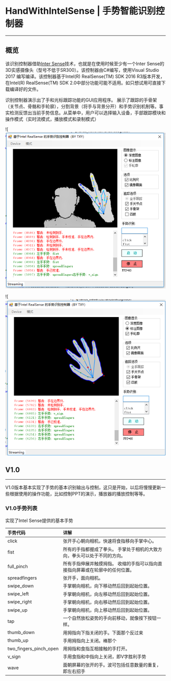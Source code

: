 # HandWithIntelSense | 手势智能识别控制器
---
## 概览
该识别控制器借助[Inter Sense](https://github.com/IntelRealSense)技术，也就是在使用时候至少有一个Inter Sense的3D实感摄像头（型号不低于SR300）。该控制器由C#编写，使用Visual Studio 2017 编写编译。该控制器基于Intel(R) RealSense(TM) SDK 2016 R3版本开发，在Intel(R) RealSense(TM) SDK  2.0中部分功能可能不适用。如只想试用可直接下载编译好的文件。

识别控制器演示出了手和光标跟踪功能的GUI应用程序。 展示了跟踪的手骨架（关节点、骨骼和手轮廓），分割背景（将手与背景分开）和手势识别机制等。事实检测反馈出当前手势信息。从菜单中，用户可以选择输入设备，手部跟踪模块和操作模式（实时流模式，播放模式和录制模式）

![![图示](https://raw.githubusercontent.com/BYFOR/HandWithIntelSense/master/markdown/HandWithIntelSense%20(1).png)


![![图示](https://raw.githubusercontent.com/BYFOR/HandWithIntelSense/master/markdown/HandWithIntelSense%20(2).png)


## V1.0
---
V1.0版本基本实现了手势的基本识别输出与控制，这只是开始，以后将慢慢更新一些根据使用的操作功能，比如控制PPT的演示，播放器的播放控制等等。

### V1.0手势列表

实现了Intel Sense提供的基本手势

| 手势代码 | 详解 |
| :-------  | :------- | 
|click        | 张开手心朝向相机，快速将食指移向手掌中心。 |  
|fist            |所有的手指都握成了拳头。 手掌处于相机的大致方向，拳头可以处于不同的方向。|
|full_pinch|所有手指伸展并触摸拇指。 收缩的手指可以指向直接指向屏幕或在轮廓中的任何位置。|
|spreadfingers|张开手，面向相机。|
|swipe_down|手掌朝向相机，向下移动然后回到起始位置。|
|swipe_left| 手掌朝向相机，向左移动然后回到起始位置。|
|swipe_right| 手掌朝向相机，向右移动然后回到起始位置。|
|swipe_up|手掌朝向相机，向上移动然后回到起始位置。|
|tap|一个自然放松姿势的手向前移动，就像按下按钮一样。|
|thumb_down|用拇指向下指关闭的手。下面那个反过来|
|thumb_up| 手用拇指向上关闭。棒那个|
|two_fingers_pinch_open|用拇指和食指互相接触的手打开。|
|v_sign|手用食指和中指向上关闭，即V字胜利手势|
|wave|面朝屏幕的张开的手。波可包括任意数量的重复，即左右招手|




